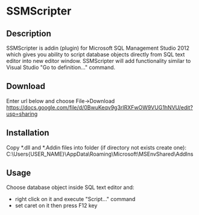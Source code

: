 SSMScripter
===========

Description
-------------
SSMScripter is addin (plugin) for Microsoft SQL Management Studio 2012 which gives you ability 
to script database objects directly from SQL text editor into new editor window.
SSMScripter will add functionality similar to Visual Studio "Go to definition..." command.

Download
------------
Enter url below and choose File->Download
https://docs.google.com/file/d/0BwuKeqv9g3rIRXFwOW9VUG1hNVU/edit?usp=sharing

Installation
-------------
Copy *.dll and *.Addin files into folder (if directory not exists create one):
C:\Users\{USER_NAME}\AppData\Roaming\Microsoft\MSEnvShared\AddIns

Usage
-------------
Choose database object inside SQL text editor and:
- right click on it and execute "Script..." command
- set caret on it then press F12 key